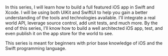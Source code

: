In this series, I will learn how to build a full featured iOS app in Swift and Xcode.
I will be using both UIKit and SwiftUI to help you gain a better understanding of the tools and technologies available.
I'll integrate a real world API, leverage source control, add unit tests, and much more.
By the end of this series, I'll know how to build a well architected iOS app, test, and even publish it on the app store for the world to see.

This series is meant for beginners with prior base knowledge of iOS and the Swift programming language.
